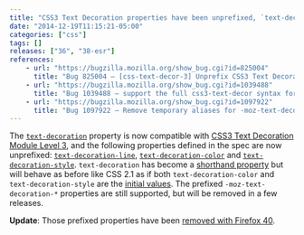 ```yaml
---
title: "CSS3 Text Decoration properties have been unprefixed, `text-decoration` becomes a shorthand"
date: "2014-12-19T11:15:21-05:00"
categories: ["css"]
tags: []
releases: ["36", "38-esr"]
references:
    - url: "https://bugzilla.mozilla.org/show_bug.cgi?id=825004"
      title: "Bug 825004 – [css-text-decor-3] Unprefix CSS3 Text Decoration"
    - url: "https://bugzilla.mozilla.org/show_bug.cgi?id=1039488"
      title: "Bug 1039488 – support the full css3-text-decor syntax for the \'text-decoration\' shorthand rather than only the CSS2.1 syntax"
    - url: "https://bugzilla.mozilla.org/show_bug.cgi?id=1097922"
      title: "Bug 1097922 – Remove temporary aliases for -moz-text-decoration-*."
---
```

The [`text-decoration`](https://developer.mozilla.org/docs/Web/CSS/text-decoration) property is now compatible with [CSS3 Text Decoration Module Level 3](https://drafts.csswg.org/css-text-decor-3/), and the following properties defined in the spec are now unprefixed: [`text-decoration-line`](https://developer.mozilla.org/docs/Web/CSS/text-decoration-line), [`text-decoration-color`](https://developer.mozilla.org/docs/Web/CSS/text-decoration-color) and [`text-decoration-style`](https://developer.mozilla.org/docs/Web/CSS/text-decoration-style). `text-decoration` has become a [shorthand property](https://developer.mozilla.org/docs/Web/CSS/Shorthand_properties) but will behave as before like CSS 2.1 as if both `text-decoration-color` and `text-decoration-style` are the [initial values](https://developer.mozilla.org/docs/Web/CSS/initial_value). The prefixed `-moz-text-decoration-*` properties are still supported, but will be removed in a few releases.

**Update**: Those prefixed properties have been [removed with Firefox 40](https://www.fxsitecompat.dev/en-CA/docs/2015/moz-text-decoration-properties-have-been-removed/).

